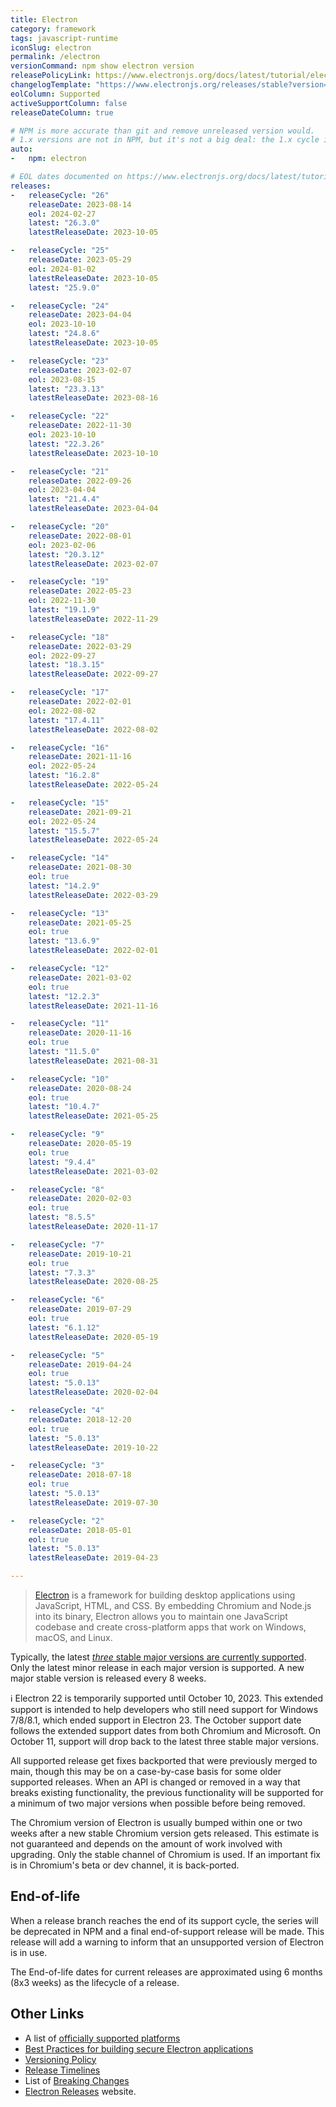 ```yaml
---
title: Electron
category: framework
tags: javascript-runtime
iconSlug: electron
permalink: /electron
versionCommand: npm show electron version
releasePolicyLink: https://www.electronjs.org/docs/latest/tutorial/electron-timelines
changelogTemplate: "https://www.electronjs.org/releases/stable?version={{'__LATEST__'|split:'.'|first}}#__LATEST__"
eolColumn: Supported
activeSupportColumn: false
releaseDateColumn: true

# NPM is more accurate than git and remove unreleased version would.
# 1.x versions are not in NPM, but it's not a big deal: the 1.x cycle is not displayed on this page.
auto:
-   npm: electron

# EOL dates documented on https://www.electronjs.org/docs/latest/tutorial/electron-timelines.
releases:
-   releaseCycle: "26"
    releaseDate: 2023-08-14
    eol: 2024-02-27
    latest: "26.3.0"
    latestReleaseDate: 2023-10-05

-   releaseCycle: "25"
    releaseDate: 2023-05-29
    eol: 2024-01-02
    latestReleaseDate: 2023-10-05
    latest: "25.9.0"

-   releaseCycle: "24"
    releaseDate: 2023-04-04
    eol: 2023-10-10
    latest: "24.8.6"
    latestReleaseDate: 2023-10-05

-   releaseCycle: "23"
    releaseDate: 2023-02-07
    eol: 2023-08-15
    latest: "23.3.13"
    latestReleaseDate: 2023-08-16

-   releaseCycle: "22"
    releaseDate: 2022-11-30
    eol: 2023-10-10
    latest: "22.3.26"
    latestReleaseDate: 2023-10-10

-   releaseCycle: "21"
    releaseDate: 2022-09-26
    eol: 2023-04-04
    latest: "21.4.4"
    latestReleaseDate: 2023-04-04

-   releaseCycle: "20"
    releaseDate: 2022-08-01
    eol: 2023-02-06
    latest: "20.3.12"
    latestReleaseDate: 2023-02-07

-   releaseCycle: "19"
    releaseDate: 2022-05-23
    eol: 2022-11-30
    latest: "19.1.9"
    latestReleaseDate: 2022-11-29

-   releaseCycle: "18"
    releaseDate: 2022-03-29
    eol: 2022-09-27
    latest: "18.3.15"
    latestReleaseDate: 2022-09-27

-   releaseCycle: "17"
    releaseDate: 2022-02-01
    eol: 2022-08-02
    latest: "17.4.11"
    latestReleaseDate: 2022-08-02

-   releaseCycle: "16"
    releaseDate: 2021-11-16
    eol: 2022-05-24
    latest: "16.2.8"
    latestReleaseDate: 2022-05-24

-   releaseCycle: "15"
    releaseDate: 2021-09-21
    eol: 2022-05-24
    latest: "15.5.7"
    latestReleaseDate: 2022-05-24

-   releaseCycle: "14"
    releaseDate: 2021-08-30
    eol: true
    latest: "14.2.9"
    latestReleaseDate: 2022-03-29

-   releaseCycle: "13"
    releaseDate: 2021-05-25
    eol: true
    latest: "13.6.9"
    latestReleaseDate: 2022-02-01

-   releaseCycle: "12"
    releaseDate: 2021-03-02
    eol: true
    latest: "12.2.3"
    latestReleaseDate: 2021-11-16

-   releaseCycle: "11"
    releaseDate: 2020-11-16
    eol: true
    latest: "11.5.0"
    latestReleaseDate: 2021-08-31

-   releaseCycle: "10"
    releaseDate: 2020-08-24
    eol: true
    latest: "10.4.7"
    latestReleaseDate: 2021-05-25

-   releaseCycle: "9"
    releaseDate: 2020-05-19
    eol: true
    latest: "9.4.4"
    latestReleaseDate: 2021-03-02

-   releaseCycle: "8"
    releaseDate: 2020-02-03
    eol: true
    latest: "8.5.5"
    latestReleaseDate: 2020-11-17

-   releaseCycle: "7"
    releaseDate: 2019-10-21
    eol: true
    latest: "7.3.3"
    latestReleaseDate: 2020-08-25

-   releaseCycle: "6"
    releaseDate: 2019-07-29
    eol: true
    latest: "6.1.12"
    latestReleaseDate: 2020-05-19

-   releaseCycle: "5"
    releaseDate: 2019-04-24
    eol: true
    latest: "5.0.13"
    latestReleaseDate: 2020-02-04

-   releaseCycle: "4"
    releaseDate: 2018-12-20
    eol: true
    latest: "5.0.13"
    latestReleaseDate: 2019-10-22

-   releaseCycle: "3"
    releaseDate: 2018-07-18
    eol: true
    latest: "5.0.13"
    latestReleaseDate: 2019-07-30

-   releaseCycle: "2"
    releaseDate: 2018-05-01
    eol: true
    latest: "5.0.13"
    latestReleaseDate: 2019-04-23

---
```


> [Electron](https://www.electronjs.org/) is a framework for building desktop applications using
> JavaScript, HTML, and CSS. By embedding Chromium and Node.js into its binary, Electron allows you
> to maintain one JavaScript codebase and create cross-platform apps that work on Windows, macOS,
> and Linux.

Typically, the latest [_three_ stable major versions are currently supported](https://www.electronjs.org/blog/8-week-cadence).
Only the latest minor release in each major version is supported. A new major stable version is
released every 8 weeks.

ℹ️ Electron 22 is temporarily supported until October 10, 2023. This extended
support is intended to help developers who still need support for Windows 7/8/8.1, which
ended support in Electron 23. The October support date follows the extended support dates from
both Chromium and Microsoft. On October 11, support will drop back to the
latest three stable major versions.

All supported release get fixes backported that were previously merged to main, though this may be
on a case-by-case basis for some older supported releases. When an API is changed or removed in a
way that breaks existing functionality, the previous functionality will be supported for a minimum
of two major versions when possible before being removed.

The Chromium version of Electron is usually bumped within one or two weeks after a new stable
Chromium version gets released. This estimate is not guaranteed and depends on the amount of work
involved with upgrading. Only the stable channel of Chromium is used. If an important fix is in
Chromium's beta or dev channel, it is back-ported.

## End-of-life

When a release branch reaches the end of its support cycle, the series will be deprecated in NPM and
a final end-of-support release will be made. This release will add a warning to inform that an
unsupported version of Electron is in use.

The End-of-life dates for current releases are approximated using 6 months (8x3 weeks) as the
lifecycle of a release.

## Other Links

- A list of [officially supported platforms](https://www.electronjs.org/docs/latest/tutorial/support#supported-platforms)
- [Best Practices for building secure Electron applications](https://www.electronjs.org/docs/latest/)
- [Versioning Policy](https://www.electronjs.org/docs/latest/tutorial/electron-versioning)
- [Release Timelines](https://www.electronjs.org/docs/latest/tutorial/electron-timelines)
- List of [Breaking Changes](https://www.electronjs.org/docs/latest/breaking-changes)
- [Electron Releases](https://releases.electronjs.org/) website.
